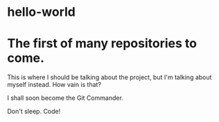 # hello-world
The first of many repositories to come.
=======================================

This is where I should be talking about the project, but I'm talking about myself instead.
How vain is that?

I shall soon become the Git Commander.

Don't sleep. Code!
